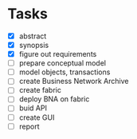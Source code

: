 # Tasks
- [x] abstract
- [x] synopsis
- [x] figure out requirements
- [ ] prepare conceptual model
- [ ] model objects, transactions
- [ ] create Business Network Archive
- [ ] create fabric 
- [ ] deploy BNA on fabric
- [ ] buid API
- [ ] create GUI
- [ ] report
